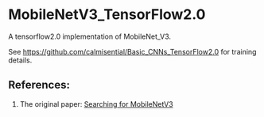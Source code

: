 # MobileNetV3_TensorFlow2.0
A tensorflow2.0 implementation of MobileNet_V3.

See https://github.com/calmisential/Basic_CNNs_TensorFlow2.0 for training details.

## References:
1. The original paper: [Searching for MobileNetV3](https://arxiv.org/abs/1905.02244)
